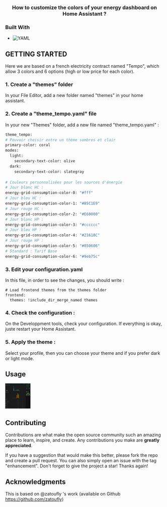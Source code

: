   <h3 align="center">How to customize the colors of your energy dashboard on Home Assistant ?</h3>
</div>

### Built With

* ![YAML](https://img.shields.io/badge/yaml-%23ffffff.svg?style=for-the-badge&logo=yaml&logoColor=151515)

<!-- GETTING STARTED -->
## GETTING STARTED

Here we are based on a french electricity contract named "Tempo", which allow 3 colors and 6 options (high or low price for each color).

### 1. Create a "themes" folder

In your File Editor, add a new folder named "themes" in your home assistant.

### 2. Create a "theme_tempo.yaml" file

In your new "Themes" folder, add a new file named "theme_tempo.yaml" : 

  ```sh
theme_tempo:
# Pouvoir choisir entre un thème sombres et clair
  primary-color: coral
  modes:
    light:
      secondary-text-color: olive
    dark:
      secondary-text-color: slategray
          
# Couleurs personnalisées pour les sources d'énergie
  # Jour blanc HC : 
  energy-grid-consumption-color-0: "#fff"
  # Jour bleu HC :
  energy-grid-consumption-color-1: "#85C1E9"
  # Jour rouge HC : 
  energy-grid-consumption-color-2: "#E60000"
  # Jour blanc HP :
  energy-grid-consumption-color-3: "#cccccc"
  # Jour bleu HP :
  energy-grid-consumption-color-4: "#21618C"
  # Jour rouge HP : 
  energy-grid-consumption-color-5: "#850606"
  # Standard : Tarif Base
  energy-grid-consumption-color-6: "#9eb75c"
  ```

### 3. Edit your configuration.yaml

In this file, in order to see the changes, you should write :
```
# Load frontend themes from the themes folder
frontend:
  themes: !include_dir_merge_named themes
```

### 4. Check the configuration :

On the Developpment tools, check your configuration. If everything is okay, juste restart your Home Assistant.

### 5. Apply the theme :

Select your profile, then you can choose your theme and if you prefer dark or light mode.

<!-- USAGE EXAMPLES -->
## Usage

<a href="https://github.com/ClaraVnk/home-assistant-custom-energy-dashboard">
    <img src="energy_dashboard.png" alt="Logo" width="80" height="80">
  </a>

<!-- CONTRIBUTING -->
## Contributing

Contributions are what make the open source community such an amazing place to learn, inspire, and create. Any contributions you make are **greatly appreciated**.

If you have a suggestion that would make this better, please fork the repo and create a pull request. You can also simply open an issue with the tag "enhancement".
Don't forget to give the project a star! Thanks again!

<!-- ACKNOWLEDGMENTS -->
## Acknowledgments

This is based on @zatoufly 's work (available on Github https://github.com/zatoufly)
